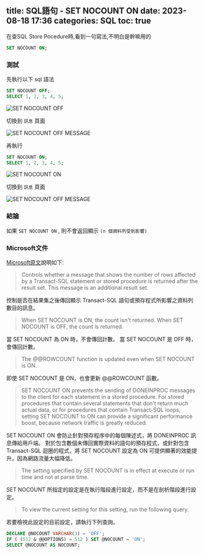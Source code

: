 title: SQL語句 - SET NOCOUNT ON
date: 2023-08-18 17:36
categories: SQL
toc: true
---

在查SQL Store Pocedure時,看到一句寫法,不明白是幹嘛用的

``` sql
SET NOCOUNT ON;
```

### 測試

先執行以下 sql 語法

``` sql
SET NOCOUNT OFF;
SELECT 1, 2, 3, 4, 5;
```

![SET NOCOUNT OFF](../../public/images/SET-NOCOUNT-OFF.png)

切換到 `訊息` 頁面

![SET NOCOUNT OFF MESSAGE ](./SET-NOCOUNT-OFF-訊息.png)

再執行

``` sql
SET NOCOUNT ON;
SELECT 1, 2, 3, 4, 5;
```

![SET NOCOUNT ON](./SET-NOCOUNT-ON.png)

切換到 `訊息` 頁面

![SET NOCOUNT OFF MESSAGE ](./SET-NOCOUNT-ON-訊息.png)

### 結論

如果 `SET NOCOUNT ON` , 則不會返回顯示 `(n 個資料列受到影響)`

### Microsoft文件

[Microsoft原文](https://learn.microsoft.com/en-us/sql/t-sql/statements/set-nocount-transact-sql)說明如下:

> Controls whether a message that shows the number of rows affected by a Transact-SQL statement or stored procedure is returned after the result set. This message is an additional result set.

控制是否在結果集之後傳回顯示 Transact-SQL 語句或預存程式所影響之資料列數目的訊息。

> When SET NOCOUNT is ON, the count isn't returned. When SET NOCOUNT is OFF, the count is returned.

當 SET NOCOUNT 為 ON 時，不會傳回計數。 當 SET NOCOUNT 是 OFF 時，會傳回計數。

> The @@ROWCOUNT function is updated even when SET NOCOUNT is ON.

即使 SET NOCOUNT 是 ON，也會更新 @@ROWCOUNT 函數。

> SET NOCOUNT ON prevents the sending of DONEINPROC messages to the client for each statement in a stored procedure. For stored procedures that contain several statements that don't return much actual data, or for procedures that contain Transact-SQL loops, setting SET NOCOUNT to ON can provide a significant performance boost, because network traffic is greatly reduced.

SET NOCOUNT ON 會防止針對預存程序中的每個陳述式，將 DONEINPROC 訊息傳給用戶端。 對於包含數個未傳回實際資料的語句的預存程式，或針對包含 Transact-SQL 迴圈的程式，將 SET NOCOUNT 設定為 ON 可提供顯著的效能提升，因為網路流量大幅降低。

> The setting specified by SET NOCOUNT is in effect at execute or run time and not at parse time.

SET NOCOUNT 所指定的設定是在執行階段進行設定，而不是在剖析階段進行設定。

> To view the current setting for this setting, run the following query.

若要檢視此設定的目前設定，請執行下列查詢。

``` sql
DECLARE @NOCOUNT VARCHAR(3) = 'OFF';
IF ( (512 & @@OPTIONS) = 512 ) SET @NOCOUNT = 'ON';
SELECT @NOCOUNT AS NOCOUNT;
```

